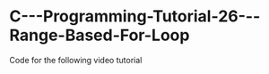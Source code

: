 C---Programming-Tutorial-26---Range-Based-For-Loop
==================================================

Code for the following video tutorial 
